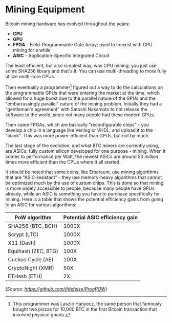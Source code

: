 # Mining Equipment

Bitcoin mining hardware has evolved throughout the years:

- **CPU**
- **GPU**
- **FPGA** - Field-Programmable Gate Array; used to coexist with GPU mining for a while
- **ASIC** - Application-Specific Integrated Circuit

The least efficient, but also simplest way, was CPU mining; you just use some SHA256 library and that's it. You can use multi-threading to more fully utilize multi-core CPUs.

Then eventually a programmer[^1] figured out a way to do the calculations on the programmable GPUs that were entering the market at the time, which allowed for a huge boost due to the parallel nature of the GPUs and the "embarrassingly parallel" nature of the mining problem. Initially they had a "gentleman's agreement" with Satoshi Nakamoto to not release the software to the world, since not many people had these modern GPUs.

Then came FPGAs, which are basically "reconfigurable chips" - you develop a chip in a language like Verilog or VHDL, and upload it to the "blank". This was more power-efficient than GPUs, but not by much.

The last stage of the evolution, and what BTC miners are currently using, are ASICs: fully custom silicon developed for one purpose - mining. When it comes to performance per Watt, the newest ASICs are around 50 *million* times more efficient than the CPUs where it all started.

It should be noted that some coins, like Ethereum, use mining algorithms that are "ASIC-resistant" - they use memory-heavy algorithms that cannot be optimized much by the use of custom chips. This is done so that mining is more widely accessible to people, because many people have GPUs already, while an ASIC is something you have to purchase specifically for mining. Here is a table that shows the potential efficiency gains from going to an ASIC for various algorithms:

| PoW algorithm     | Potential ASIC efficiency gain |
|-------------------|--------------------------------|
| SHA256 (BTC, BCH) | 1000X                          |
| Scrypt (LTC)      | 1000X                          |
| X11 (Dash)        | 1000X                          |
| Equihash (ZEC, BTG) | 100X                         |
| Cuckoo Cycle (AE) | 100X                           |
| CryptoNight (XMR) | 50X                            |
| ETHash (ETH)      | 2X                             |

(*Source: https://github.com/ifdefelse/ProgPOW*)

[^1]: This programmer was Laszlo Hanyecz, the same person that famously bought two pizzas for 10,000 BTC in the first Bitcoin transaction that involved physical goods.